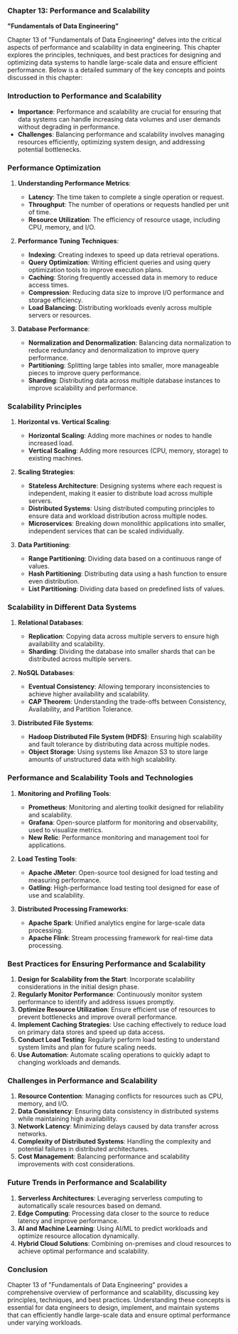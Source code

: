 ### Chapter 13: Performance and Scalability
**"Fundamentals of Data Engineering"**

Chapter 13 of "Fundamentals of Data Engineering" delves into the critical aspects of performance and scalability in data engineering. This chapter explores the principles, techniques, and best practices for designing and optimizing data systems to handle large-scale data and ensure efficient performance. Below is a detailed summary of the key concepts and points discussed in this chapter:

### **Introduction to Performance and Scalability**
- **Importance**: Performance and scalability are crucial for ensuring that data systems can handle increasing data volumes and user demands without degrading in performance.
- **Challenges**: Balancing performance and scalability involves managing resources efficiently, optimizing system design, and addressing potential bottlenecks.

### **Performance Optimization**
1. **Understanding Performance Metrics**:
   - **Latency**: The time taken to complete a single operation or request.
   - **Throughput**: The number of operations or requests handled per unit of time.
   - **Resource Utilization**: The efficiency of resource usage, including CPU, memory, and I/O.

2. **Performance Tuning Techniques**:
   - **Indexing**: Creating indexes to speed up data retrieval operations.
   - **Query Optimization**: Writing efficient queries and using query optimization tools to improve execution plans.
   - **Caching**: Storing frequently accessed data in memory to reduce access times.
   - **Compression**: Reducing data size to improve I/O performance and storage efficiency.
   - **Load Balancing**: Distributing workloads evenly across multiple servers or resources.

3. **Database Performance**:
   - **Normalization and Denormalization**: Balancing data normalization to reduce redundancy and denormalization to improve query performance.
   - **Partitioning**: Splitting large tables into smaller, more manageable pieces to improve query performance.
   - **Sharding**: Distributing data across multiple database instances to improve scalability and performance.

### **Scalability Principles**
1. **Horizontal vs. Vertical Scaling**:
   - **Horizontal Scaling**: Adding more machines or nodes to handle increased load.
   - **Vertical Scaling**: Adding more resources (CPU, memory, storage) to existing machines.

2. **Scaling Strategies**:
   - **Stateless Architecture**: Designing systems where each request is independent, making it easier to distribute load across multiple servers.
   - **Distributed Systems**: Using distributed computing principles to ensure data and workload distribution across multiple nodes.
   - **Microservices**: Breaking down monolithic applications into smaller, independent services that can be scaled individually.

3. **Data Partitioning**:
   - **Range Partitioning**: Dividing data based on a continuous range of values.
   - **Hash Partitioning**: Distributing data using a hash function to ensure even distribution.
   - **List Partitioning**: Dividing data based on predefined lists of values.

### **Scalability in Different Data Systems**
1. **Relational Databases**:
   - **Replication**: Copying data across multiple servers to ensure high availability and scalability.
   - **Sharding**: Dividing the database into smaller shards that can be distributed across multiple servers.

2. **NoSQL Databases**:
   - **Eventual Consistency**: Allowing temporary inconsistencies to achieve higher availability and scalability.
   - **CAP Theorem**: Understanding the trade-offs between Consistency, Availability, and Partition Tolerance.

3. **Distributed File Systems**:
   - **Hadoop Distributed File System (HDFS)**: Ensuring high scalability and fault tolerance by distributing data across multiple nodes.
   - **Object Storage**: Using systems like Amazon S3 to store large amounts of unstructured data with high scalability.

### **Performance and Scalability Tools and Technologies**
1. **Monitoring and Profiling Tools**:
   - **Prometheus**: Monitoring and alerting toolkit designed for reliability and scalability.
   - **Grafana**: Open-source platform for monitoring and observability, used to visualize metrics.
   - **New Relic**: Performance monitoring and management tool for applications.

2. **Load Testing Tools**:
   - **Apache JMeter**: Open-source tool designed for load testing and measuring performance.
   - **Gatling**: High-performance load testing tool designed for ease of use and scalability.

3. **Distributed Processing Frameworks**:
   - **Apache Spark**: Unified analytics engine for large-scale data processing.
   - **Apache Flink**: Stream processing framework for real-time data processing.

### **Best Practices for Ensuring Performance and Scalability**
1. **Design for Scalability from the Start**: Incorporate scalability considerations in the initial design phase.
2. **Regularly Monitor Performance**: Continuously monitor system performance to identify and address issues promptly.
3. **Optimize Resource Utilization**: Ensure efficient use of resources to prevent bottlenecks and improve overall performance.
4. **Implement Caching Strategies**: Use caching effectively to reduce load on primary data stores and speed up data access.
5. **Conduct Load Testing**: Regularly perform load testing to understand system limits and plan for future scaling needs.
6. **Use Automation**: Automate scaling operations to quickly adapt to changing workloads and demands.

### **Challenges in Performance and Scalability**
1. **Resource Contention**: Managing conflicts for resources such as CPU, memory, and I/O.
2. **Data Consistency**: Ensuring data consistency in distributed systems while maintaining high availability.
3. **Network Latency**: Minimizing delays caused by data transfer across networks.
4. **Complexity of Distributed Systems**: Handling the complexity and potential failures in distributed architectures.
5. **Cost Management**: Balancing performance and scalability improvements with cost considerations.

### **Future Trends in Performance and Scalability**
1. **Serverless Architectures**: Leveraging serverless computing to automatically scale resources based on demand.
2. **Edge Computing**: Processing data closer to the source to reduce latency and improve performance.
3. **AI and Machine Learning**: Using AI/ML to predict workloads and optimize resource allocation dynamically.
4. **Hybrid Cloud Solutions**: Combining on-premises and cloud resources to achieve optimal performance and scalability.

### **Conclusion**
Chapter 13 of "Fundamentals of Data Engineering" provides a comprehensive overview of performance and scalability, discussing key principles, techniques, and best practices. Understanding these concepts is essential for data engineers to design, implement, and maintain systems that can efficiently handle large-scale data and ensure optimal performance under varying workloads.